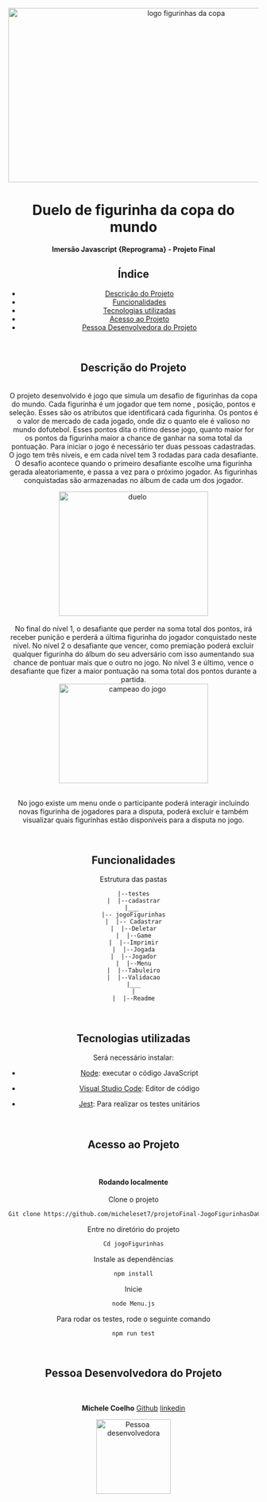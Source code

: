 
<br/>
<div align="center">
  <img width="700" height="350" src="https://user-images.githubusercontent.com/60739164/206579460-0eb62dbe-877d-4650-b303-b97d6682cb80.png" alt="logo figurinhas da copa"/>

<br/>
 <h1 align="center">Duelo de figurinha da copa do mundo</h1>

**Imersão Javascript {Reprograma} - Projeto Final**
<br/>

## Índice 

* [Descrição do Projeto](#descrição-do-projeto)
* [Funcionalidades ](#funcionalidades)
* [Tecnologias utilizadas](#tecnologias-utilizadas)
* [Acesso ao Projeto](#acesso-ao-projeto)
* [Pessoa Desenvolvedora do Projeto](#pessoa-desenvolvedora-do-projeto)

<br/>

## Descrição do Projeto
<br/> O projeto desenvolvido é jogo que simula um desafio de figurinhas da copa do mundo. Cada figurinha é um jogador que tem nome , posição, pontos e seleção. Esses são os atributos que identificará cada figurinha. Os pontos é o valor de mercado de cada jogado, onde diz o quanto ele é valioso no mundo dofutebol. Esses pontos dita o ritimo desse jogo, quanto maior for os pontos da figurinha maior a chance de ganhar na soma total da pontuação.
 Para iniciar o jogo é necessário ter duas pessoas cadastradas. O jogo tem três níveis, e em cada nível tem 3 rodadas para cada desafiante.
O desafio acontece quando o primeiro desafiante escolhe uma figurinha gerada aleatoriamente, e passa a vez para o próximo jogador. As figurinhas conquistadas são armazenadas no álbum de cada um dos jogador.
<br/>
<div align="center">
  <img width="300" height="250" src="https://user-images.githubusercontent.com/60739164/206578326-58661d6e-c8f1-4716-b26b-abe279b7f6bc.jpg" alt="duelo"/>
</div><br/>
No final do nível 1, o desafiante que perder na soma total dos pontos, irá receber punição e perderá a última figurinha do jogador conquistado neste nível. 
No nível 2 o desafiante que vencer, como premiação poderá excluir qualquer figurinha do álbum do seu adversário com isso aumentando sua chance de pontuar mais que o outro no jogo. 
No nível 3 e último, vence o desafiante que fizer a maior pontuação na soma total dos pontos durante a partida.

<br/>

<div align="center">
  <img width="300" height="200" src="https://user-images.githubusercontent.com/60739164/206578654-0e4a1b2a-93d6-41a2-9c1d-fc308b0bebb6.gif" alt="campeao do jogo"/></div >

<br/>

No jogo existe um menu onde o participante poderá interagir incluindo novas figurinha de jogadores para a disputa, poderá excluir e também visualizar quais figurinhas estão disponíveis para a disputa no jogo. 

<br/>

## Funcionalidades 
Estrutura das pastas

```
|--testes
|  |--cadastrar
|___ 
|-- jogoFigurinhas
|  |-- Cadastrar
|  |--Deletar
|  |--Game
|  |--Imprimir
|  |--Jogada
|  |--Jogador
|  |--Menu
|  |--Tabuleiro
|  |--Validacao
|___
|
|  |--Readme
```

<br/>

 ## Tecnologias utilizadas
 Será necessário instalar:
 - [Node]("https://docs.npmjs.com/downloading-and-installing-node-js-and-npm"):  executar o código JavaScript 

 - [Visual Studio Code]("https://code.visualstudio.com/download"): Editor de código
 
 - [Jest]("https://jestjs.io/docs/getting-started"): Para realizar os testes unitários

<br/>

 ## Acesso ao Projeto
 <br/>

#### Rodando localmente
 
Clone o projeto
``` bash
Git clone https://github.com/micheleset7/projetoFinal-JogoFigurinhasDaCopa.git
```
Entre no diretório do projeto
``` bash
Cd jogoFigurinhas
```
Instale as dependências
``` bash
npm install
```
Inicie 
``` bash
node Menu.js
```
Para rodar os testes, rode o seguinte comando
```
npm run test
```
<br/>

## Pessoa Desenvolvedora do Projeto
<br/>

**Michele Coelho** [Github](https://github.com/micheleset7) 
[linkedin](https://www.linkedin.com/in/michele-coelho-5017aa79/)  
 
  <div align="center">
  <img width="150" height="150" src="https://media.licdn.com/dms/image/C5603AQGL8fqXK7Itzw/profile-displayphoto-shrink_800_800/0/1608240689454?e=1675900800&v=beta&t=9LQ-IdfJAmKr_NUGlSwaZ_O2g7j9Xa7nFGZ3aIabAdI" alt="Pessoa desenvolvedora"/>
</div>

